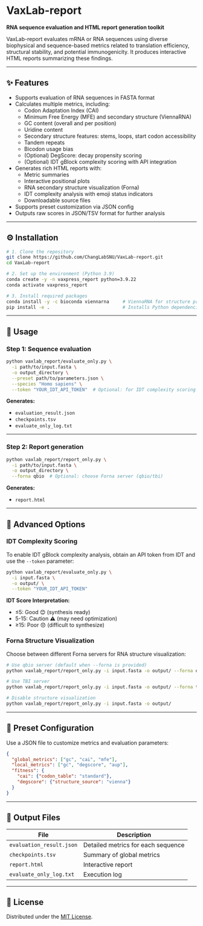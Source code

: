 # VaxLab-report

**RNA sequence evaluation and HTML report generation toolkit**

VaxLab-report evaluates mRNA or RNA sequences using diverse biophysical and sequence-based metrics related to translation efficiency, structural stability, and potential immunogenicity. It produces interactive HTML reports summarizing these findings.

---

## ✨ Features

- Supports evaluation of RNA sequences in FASTA format
- Calculates multiple metrics, including:
  - Codon Adaptation Index (CAI)
  - Minimum Free Energy (MFE) and secondary structure (ViennaRNA)
  - GC content (overall and per position)
  - Uridine content
  - Secondary structure features: stems, loops, start codon accessibility
  - Tandem repeats
  - Bicodon usage bias
  - (Optional) DegScore: decay propensity scoring
  - (Optional) IDT gBlock complexity scoring with API integration
- Generates rich HTML reports with:
  - Metric summaries
  - Interactive positional plots
  - RNA secondary structure visualization (Forna)
  - IDT complexity analysis with emoji status indicators
  - Downloadable source files
- Supports preset customization via JSON config
- Outputs raw scores in JSON/TSV format for further analysis

---

## ⚙️ Installation

```bash
# 1. Clone the repository
git clone https://github.com/ChangLabSNU/VaxLab-report.git
cd VaxLab-report

# 2. Set up the environment (Python 3.9)
conda create -y -n vaxpress_report python=3.9.22
conda activate vaxpress_report

# 3. Install required packages
conda install -y -c bioconda viennarna     # ViennaRNA for structure prediction
pip install -e .                           # Installs Python dependencies
```

---

## 🚀 Usage

### Step 1: Sequence evaluation

```bash
python vaxlab_report/evaluate_only.py \
  -i path/to/input.fasta \
  -o output_directory \
  --preset path/to/parameters.json \
  --species "Homo sapiens" \
  --token "YOUR_IDT_API_TOKEN"  # Optional: for IDT complexity scoring
```

**Generates:**
- `evaluation_result.json`
- `checkpoints.tsv`
- `evaluate_only_log.txt`

---

### Step 2: Report generation

```bash
python vaxlab_report/report_only.py \
  -i path/to/input.fasta \
  -o output_directory \
  --forna qbio  # Optional: choose Forna server (qbio/tbi)
```

**Generates:**
- `report.html`

---

## 🔧 Advanced Options

### IDT Complexity Scoring

To enable IDT gBlock complexity analysis, obtain an API token from IDT and use the `--token` parameter:

```bash
python vaxlab_report/evaluate_only.py \
  -i input.fasta \
  -o output/ \
  --token "YOUR_IDT_API_TOKEN"
```

**IDT Score Interpretation:**
- ≤5: Good 😊 (synthesis ready)
- 5-15: Caution ⚠️ (may need optimization)
- ≥15: Poor 😞 (difficult to synthesize)

### Forna Structure Visualization

Choose between different Forna servers for RNA structure visualization:

```bash
# Use qbio server (default when --forna is provided)
python vaxlab_report/report_only.py -i input.fasta -o output/ --forna qbio

# Use TBI server  
python vaxlab_report/report_only.py -i input.fasta -o output/ --forna tbi

# Disable structure visualization
python vaxlab_report/report_only.py -i input.fasta -o output/
```

---

## 🧪 Preset Configuration

Use a JSON file to customize metrics and evaluation parameters:

```json
{
  "global_metrics": ["gc", "cai", "mfe"],
  "local_metrics": ["gc", "degscore", "aup"],
  "fitness": {
    "cai": {"codon_table": "standard"},
    "degscore": {"structure_source": "vienna"}
  }
}
```

---

## 📂 Output Files

| File | Description |
|------|-------------|
| `evaluation_result.json` | Detailed metrics for each sequence |
| `checkpoints.tsv` | Summary of global metrics |
| `report.html` | Interactive report |
| `evaluate_only_log.txt` | Execution log |

---

## 🧾 License

Distributed under the [MIT License](LICENSE).
